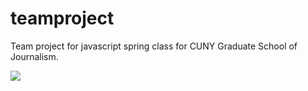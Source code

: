 # teamproject
Team project for javascript spring class for CUNY Graduate School of Journalism.

<img src="http://gph.is/XIX8ss">
